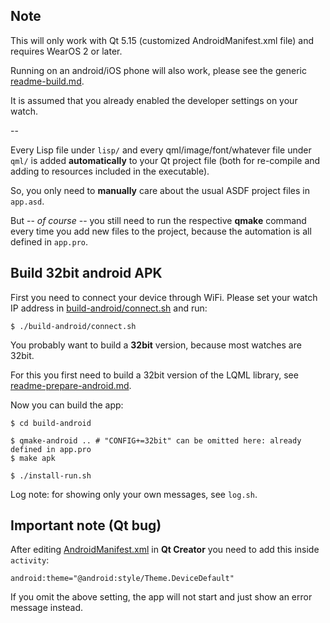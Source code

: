 
Note
----

This will only work with Qt 5.15 (customized AndroidManifest.xml file) and
requires WearOS 2 or later.

Running on an android/iOS phone will also work, please see the generic
[readme-build.md](../app-template/readme-build.md).

It is assumed that you already enabled the developer settings on your watch.

--

Every Lisp file under `lisp/` and every qml/image/font/whatever file under
`qml/` is added **automatically** to your Qt project file (both for re-compile
and adding to resources included in the executable).

So, you only need to **manually** care about the usual ASDF project files in
`app.asd`.

But -- *of course* -- you still need to run the respective **qmake** command
every time you add new files to the project, because the automation is all
defined in `app.pro`.


Build 32bit android APK
-----------------------

First you need to connect your device through WiFi. Please set your watch IP
address in [build-android/connect.sh](build-android/connect.sh) and run:
```
$ ./build-android/connect.sh
```

You probably want to build a **32bit** version, because most watches are 32bit.

For this you first need to build a 32bit version of the LQML library, see
[readme-prepare-android.md](../../readme-prepare-android.md).

Now you can build the app:
```
$ cd build-android

$ qmake-android .. # "CONFIG+=32bit" can be omitted here: already defined in app.pro
$ make apk

$ ./install-run.sh
```
Log note: for showing only your own messages, see `log.sh`.



Important note (Qt bug)
-----------------------

After editing [AndroidManifest.xml](platforms/android/AndroidManifest.xml)
in **Qt Creator** you need to add this inside `activity`:
```
android:theme="@android:style/Theme.DeviceDefault"
```
If you omit the above setting, the app will not start and just show an error
message instead.


